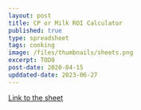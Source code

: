 ```yaml
---
layout: post
title: CP or Milk ROI Calculator
published: true
type: spreadsheet
tags: cooking
image: /files/thumbnails/sheets.png
excerpt: TODO
post-date: 2020-04-15
upddated-date: 2023-06-27
---
```


[Link to the sheet](https://docs.google.com/spreadsheets/d/18emKucrZiQwC8blxKBR3HMt2s0gqwjuaYqLT7nzw1YM/edit?usp=sharing)